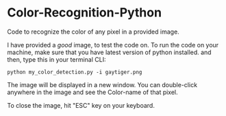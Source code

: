# Color-Recognition-Python
Code to recognize the color of any pixel in a provided image.

I have provided a *good* image, to test the code on.
To run the code on your machine, make sure that you have latest version of python installed.
and then,
type this in your terminal CLI: 

```
python my_color_detection.py -i gaytiger.png
```

The image will be displayed in a new window. You can double-click anywhere in the image and see the Color-name of that pixel.

To close the image, hit "ESC" key on your keyboard.

